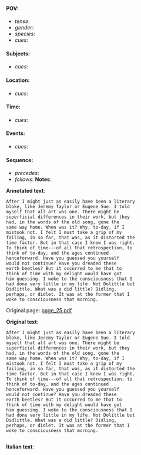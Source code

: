 #### POV: 
  - *tense*:
  - *gender*:
  - *species*:
  - *cues*:
#### Subjects:
  - *cues*:
#### Location:
  - *cues*:
#### Time:
  - *cues*:
#### Events:
  - *cues*:
#### Sequence:
  - *precedes*: 
  - *follows*:
**Notes**:


**Annotated text**:
```
After I might just as easily have been a literary 
bloke, like Jeremy Taylor or Eugene Sue. I told 
myself that all art was one. There might be 
superficial differences in their work, but they 
had, in the words of the old song, gone the 
same way home. When was it? Why, to-day, if I 
mistook not. I felt I must take a grip of my 
failing, in so far, that was, as it distorted the 
time factor. But in that case I knew I was right. 
To think of time---of all that retrospection, to 
think of to-day, and the ages continued 
henceforward. Have you guessed you yourself 
would not continue? Have you dreaded these 
earth beetles? But it occurred to me that to 
think of time with my delight would have got 
him guessing. I woke to the consciousness that I 
had done very little in my life. Not Dolittle but 
Didlittle. What was a did little? Didling, 
perhaps, or didlet. It was at the former that I 
woke to consciousness that morning. 
```

Original page:
[page_25.pdf](https://github.com/vigji/cainjb/blob/main/source_material/pages/page_25.pdf)

**Original text**:
```
After I might just as easily have been a literary 
bloke, like Jeremy Taylor or Eugene Sue. I told 
myself that all art was one. There might be 
superficial differences in their work, but they 
had, in the words of the old song, gone the 
same way home. When was it? Why, to-day, if I 
mistook not. I felt I must take a grip of my 
failing, in so far, that was, as it distorted the 
time factor. But in that case I knew I was right. 
To think of time---of all that retrospection, to 
think of to-day, and the ages continued 
henceforward. Have you guessed you yourself 
would not continue? Have you dreaded these 
earth beetles? But it occurred to me that to 
think of time with my delight would have got 
him guessing. I woke to the consciousness that I 
had done very little in my life. Not Dolittle but 
Didlittle. What was a did little? Didling, 
perhaps, or didlet. It was at the former that I 
woke to consciousness that morning. 
```

```
```

**Italian text**:
```
```

